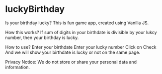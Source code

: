 # luckyBirthday
Is your birthday lucky?
This is fun game app, created using Vanilla JS.

How this works?
If sum of digits in your birthdate is divisible by your lukcy number, then your birthday is lucky.

How to use?
Enter your birthdate
Enter your lucky number
Click on Check
And we will show your birthdate is lucky or not on the same page.

Privacy Notice:
We do not store or share your personal data and information.
